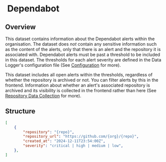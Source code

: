 #  Dependabot

## Overview

This dataset contains information about the Dependabot alerts within the organisation. The dataset does *not* contain any sensitive information such as the content of the alerts, only that there is an alert and the repository it is associated with. Dependabot alerts must be past a threshold to be included in this dataset. The thresholds for each alert severity are defined in the Data Logger's configuration file (See [Configuration](./configuration.md) for more).

This dataset includes all open alerts within the thresholds, regardless of whether the repository is archived or not. You can filter alerts by this in the frontend. Information about whether an alert's associated repository is archived and its visibility is collected in the frontend rather than here (See [Repository Data Collection](../dashboard/repository_information.md) for more).

## Structure

```json
[
    {
        "repository": "{repo}",
        "repository_url": "https://github.com/{org}/{repo}",
        "created_at": "2024-12-11T23:54:00Z",
        "severity": "critical | high | medium | low",
    },
]
```

